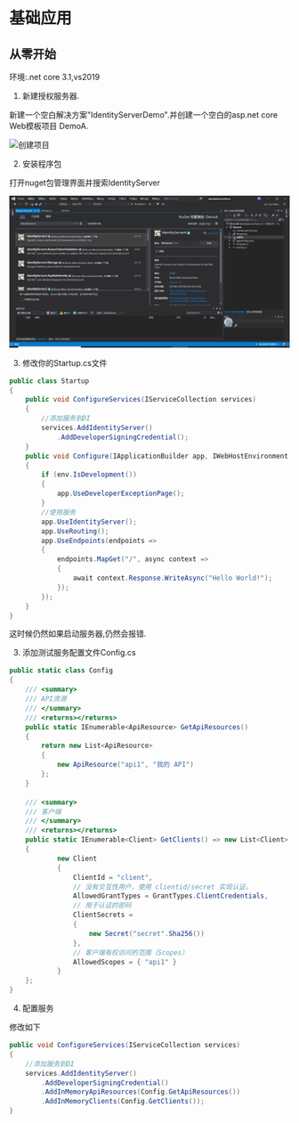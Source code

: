 # 基础应用

## 从零开始

环境:.net core 3.1,vs2019

1. 新建授权服务器.

新建一个空白解决方案"IdentityServerDemo".并创建一个空白的asp.net core Web模板项目 DemoA.

![创建项目]("IdentityServer4\imgs\1_添加模板项目.png")

2. 安装程序包

打开nuget包管理界面并搜索IdentityServer

![安装](IdentityServer4\imgs\2_NugetInstall.png)

3. 修改你的Startup.cs文件

```c#
public class Startup
{
    public void ConfigureServices(IServiceCollection services)
    {
        //添加服务到DI
        services.AddIdentityServer()
            .AddDeveloperSigningCredential();
    }
    public void Configure(IApplicationBuilder app, IWebHostEnvironment env)
    {
        if (env.IsDevelopment())
        {
            app.UseDeveloperExceptionPage();
        }
        //使用服务
        app.UseIdentityServer();
        app.UseRouting();
        app.UseEndpoints(endpoints =>
        {
            endpoints.MapGet("/", async context =>
            {
                await context.Response.WriteAsync("Hello World!");
            });
        });
    }
}
```

这时候仍然如果启动服务器,仍然会报错.

3. 添加测试服务配置文件Config.cs

```c#
public static class Config
{
    /// <summary>
    /// API资源
    /// </summary>
    /// <returns></returns>
    public static IEnumerable<ApiResource> GetApiResources()
    {
        return new List<ApiResource>
        {
            new ApiResource("api1", "我的 API")
        };
    }

    /// <summary>
    /// 客户端
    /// </summary>
    /// <returns></returns>
    public static IEnumerable<Client> GetClients() => new List<Client>
    {
            new Client
            {
                ClientId = "client",
                // 没有交互性用户，使用 clientid/secret 实现认证。
                AllowedGrantTypes = GrantTypes.ClientCredentials,
                // 用于认证的密码
                ClientSecrets =
                {
                    new Secret("secret".Sha256())
                },
                // 客户端有权访问的范围（Scopes）
                AllowedScopes = { "api1" }
            }
    };
}
```

4. 配置服务

修改如下

```c#
public void ConfigureServices(IServiceCollection services)
{
    //添加服务到DI
    services.AddIdentityServer()
        .AddDeveloperSigningCredential()
        .AddInMemoryApiResources(Config.GetApiResources())
        .AddInMemoryClients(Config.GetClients());
}
```

